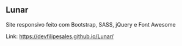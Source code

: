 ## Lunar

Site responsivo feito com Bootstrap, SASS, jQuery e Font Awesome

Link: https://devfilipesales.github.io/Lunar/

